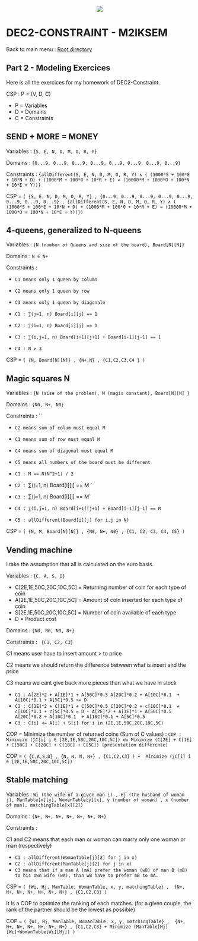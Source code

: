 <p align="center">
  <img src="https://study-eu.s3.amazonaws.com/uploads/university/universit--paris-1-panth-on-sorbonne-479-logo.png">
</p>


# DEC2-CONSTRAINT - M2IKSEM

Back to main menu : [Root directory](/../)

## Part 2 - Modeling Exercices
Here is all the exercices for my homework of DEC2-Constraint.

CSP : P = (V, D, C) 

- P = Variables
- D = Domains
- C = Constraints 
      
## SEND + MORE = MONEY

Variables : `{S, E, N, D, M, O, R, Y}`

Domains : `{0...9, 0...9, 0...9, 0...9, 0...9, 0...9, 0...9, 0...9}`

Constraints : `{allDifferent(S, E, N, D, M, O, R, Y) ∧ ( (1000*S + 100*E + 10*N + D) + (1000*M + 100*O + 10*R + E) = (10000*M + 1000*O + 100*N + 10*E + Y))}`
      
CSP = `( {S, E, N, D, M, O, R, Y} , {0...9, 0...9, 0...9, 0...9, 0...9, 0...9, 0...9, 0...9} , {allDifferent(S, E, N, D, M, O, R, Y) ∧ ( (1000*S + 100*E + 10*N + D) + (1000*M + 100*O + 10*R + E) = (10000*M + 1000*O + 100*N + 10*E + Y))})`

## 4-queens, generalized to N-queens

Variables : `{N (number of Queens and size of the board), Board[N][N]}`

Domains : `N ∈ N+`

Constraints :

- `C1 means only 1 queen by column`

- `C2 means only 1 queen by row`

- `C3 means only 1 queen by diagonale `

- `C1 : ∑(j=1, n) Board[i][j] == 1 `

- `C2 : ∑(i=1, n) Board[i][j] == 1`

- `C3 : ∑(i,j=1, n) Board[i+1][j+1] + Board[i-1][j-1] == 1  `

- `C4 : N > 3`

CSP = `( {N, Board[N][N]} , {N+,N} , {C1,C2,C3,C4 } )`


## Magic squares N

Variables : `{N (size of the problem), M (magic constant), Board[N][N] }`

Domains : `{N0, N+, N0}`

Constraints : ``

- `C2 means sum of colum must equal M`
- `C3 means sum of row must equal M`
- `C4 means sum of diagonal must equal M`
- `C5 means all numbers of the board must be different`

- `C1 : M == N(N^2+1) / 2`
- `C2 : `∑(j=1, n) Board[i][j] == M `
- `C3 : `∑(j=1, n) Board[i][j] == M`
- `C4 : ∑(i,j=1, n) Board[i+1][j+1] + Board[i-1][j-1] == M`
- `C5 : allDifferent(Board[i][j] for i,j in N)`
      
CSP = `( {N, M, Board[N][N]} , {N0, N+, N0} , {C1, C2, C3, C4, C5} )`


## Vending machine

I take the assumption that all is calculated on the euro basis.

Variables : `{C, A, S, D} `

- C[2E,1E,50C,20C,10C,5C] = Returning number of coin for each type of coin
- A[2E,1E,50C,20C,10C,5C] = Amount of coin inserted for each type of coin
- S[2E,1E,50C,20C,10C,5C] = Number of coin available of each type 
- D = Product cost

Domains : `{N0, N0, N0, N+} `

Constraints : ` {C1, C2, C3}`

C1 means user have to insert amount > to price

C2 means we should return the difference between what is insert and the price

C3 means we cant give back more pieces than what we have in stock

- `C1 : A[2E]*2 + A[1E]*1 + A[50C]*0.5 A[20C]*0.2 + A[10C]*0.1  + A[10C]*0.1 + A[5C]*0.5 >= D`
- `C2 : C[2E]*2 + C[1E]*1 + C[50C]*0.5 C[20C]*0.2 + c[10C]*0.1  + c[10C]*0.1 + c[5C]*0.5 = D - A[2E]*2 + A[1E]*1 + A[50C]*0.5 A[20C]*0.2 + A[10C]*0.1  + A[10C]*0.1 + A[5C]*0.5`
- `C3 : C[i] <= A[i] + S[i] for i in (2E,1E,50C,20C,10C,5C)`      

COP = Minimize the number of returned coins (Sum of C values) : `COP : Minimize (∑C[i] i ∈ [2E,1E,50C,20C,10C,5C]) ou Minimize (C[2E] + C[1E] + C[50C] + C[20C] + C[10C] + C[5C]) (présentation différente)`


COP = `( {C,A,S,D} , {N, N, N, N+} , {C1,C2,C3} ) +  Minimize (∑C[i] i ∈ [2E,1E,50C,20C,10C,5C])`


## Stable matching

Variables : `Wi (the wife of a given man i) , Hj (the husband of woman j), ManTable[x][y], WomanTable[y][x], y (number of woman) , x (number of man), matchingTable[x][2])`

Domains : `{N+, N+, N+, N+, N+, N+, N+}`

Constraints : 

C1 and C2 means that each man or woman can marry only one woman or man (respectively)

- `C1 : allDifferent(WomanTable[j][2] for j in x)`
- `C2 : allDifferent(ManTable[j][2] for j in x)`
- `C3 means that if a man A (mA) prefer the woman (wB) of man B (mB) to his own wife (wA), than wB have to prefer mB to mA.`

CSP = `( {Wi, Hj, ManTable, WomanTable, x, y, matchingTable} ,  {N+, N+, N+, N+, N+, N+, N+} , {C1,C2,C3} )`

It is a COP to optimize the ranking of each matches. (for a given couple, the rank of the partner should be the lowest as possible)

COP = `( {Wi, Hj, ManTable, WomanTable, x, y, matchingTable} ,  {N+, N+, N+, N+, N+, N+, N+} , {C1,C2,C3} + Minimize (ManTable[Hj][Wi]+WomanTable[Wi][Hj]) )`
